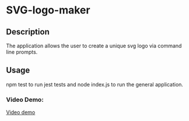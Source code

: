 # SVG-logo-maker

## Description

The application allows the user to create a unique svg logo via command line prompts.

## Usage

npm test to run jest tests and node index.js to run the general application.

### Video Demo:

[Video demo](https://youtu.be/j6zoJFitU2Q)
